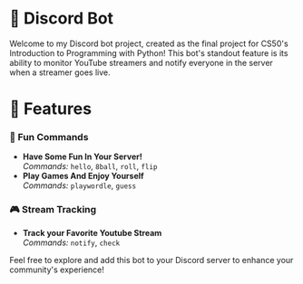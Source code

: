 # 🤖 Discord Bot

Welcome to my Discord bot project, created as the final project for CS50's Introduction to Programming with Python! This bot's standout feature is its ability to monitor YouTube streamers and notify everyone in the server when a streamer goes live.

# 🌟 Features
### 🎱 Fun Commands
- **Have Some Fun In Your Server!** <br /> _Commands:_ `hello`, `8ball`, `roll`, `flip`
- **Play Games And Enjoy Yourself** <br /> _Commands:_ `playwordle`, `guess`

### 🎮 Stream Tracking
- **Track your Favorite Youtube Stream** <br /> _Commands:_ `notify`, `check`

Feel free to explore and add this bot to your Discord server to enhance your community's experience!
